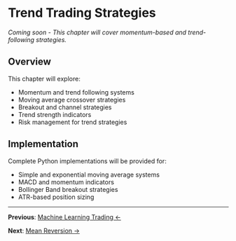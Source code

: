 # Trend Trading Strategies

*Coming soon - This chapter will cover momentum-based and trend-following strategies.*

## Overview

This chapter will explore:

- Momentum and trend following systems
- Moving average crossover strategies  
- Breakout and channel strategies
- Trend strength indicators
- Risk management for trend strategies

## Implementation

Complete Python implementations will be provided for:

- Simple and exponential moving average systems
- MACD and momentum indicators
- Bollinger Band breakout strategies
- ATR-based position sizing

---

**Previous**: [Machine Learning Trading ←](ml-trading.md)

**Next**: [Mean Reversion →](mean-reversion.md)
